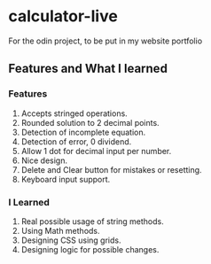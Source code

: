 # calculator-live
For the odin project, to be put in my website portfolio


## Features and What I learned

### Features

1. Accepts stringed operations.
2. Rounded solution to 2 decimal points.
3. Detection of incomplete equation.
4. Detection of error, 0 dividend.
5. Allow 1 dot for decimal input per number.
6. Nice design.
7. Delete and Clear button for mistakes or resetting.
8. Keyboard input support.

### I Learned

1. Real possible usage of string methods.
2. Using Math methods.
3. Designing CSS using grids.
4. Designing logic for possible changes.
